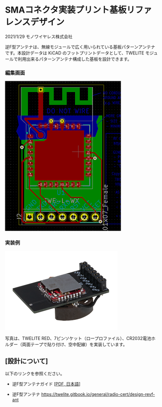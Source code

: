 # SMAコネクタ実装プリント基板リファレンスデザイン

2021/1/29 モノワイヤレス株式会社

逆F型アンテナは、無線モジュールで広く用いられている基板パターンアンテナです。本設計データは KiCAD のフットプリントデータとして、TWELITE モジュールで利用出来るパターンアンテナ構成した基板を設計できます。



### 編集画面

![](img_kicad.png)



### 実装例

![実装例](img_mod.png)

写真は、TWELITE RED、7ピンソケット（ロープロファイル）、CR2032電池ホルダー（両面テープで貼り付け、空中配線）を実装しています。



## [設計について]
以下のリンクを参照ください。

* 逆F型アンテナガイド [[PDF, 日本語](RevF_GuideJ.pdf)]

 - 逆F型アンテナ
   https://twelite.gitbook.io/general/radio-cert/design-revf-ant

   